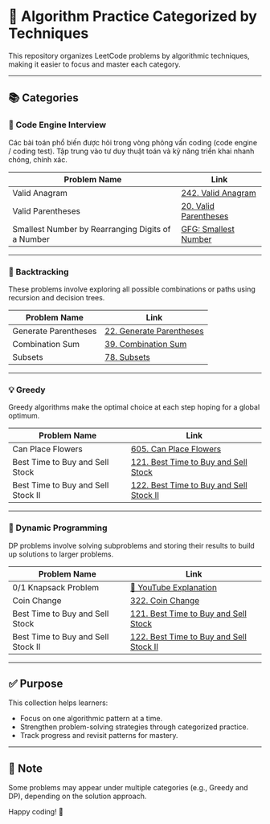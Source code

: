 # 🚀 Algorithm Practice Categorized by Techniques

This repository organizes LeetCode problems by algorithmic techniques, making it easier to focus and master each category.

---

## 📚 Categories

### 🧪 Code Engine Interview  
Các bài toán phổ biến được hỏi trong vòng phỏng vấn coding (code engine / coding test). Tập trung vào tư duy thuật toán và kỹ năng triển khai nhanh chóng, chính xác.

| Problem Name                                         | Link |
|------------------------------------------------------|------|
| Valid Anagram                                        | [242. Valid Anagram](https://leetcode.com/problems/valid-anagram) |
| Valid Parentheses                                    | [20. Valid Parentheses](https://leetcode.com/problems/valid-parentheses) |
| Smallest Number by Rearranging Digits of a Number    | [GFG: Smallest Number](https://www.geeksforgeeks.org/smallest-number-rearranging-digits-given-number/) |

---

### 🔁 Backtracking  
These problems involve exploring all possible combinations or paths using recursion and decision trees.

| Problem Name           | Link |
|------------------------|------|
| Generate Parentheses   | [22. Generate Parentheses](https://leetcode.com/problems/generate-parentheses) |
| Combination Sum        | [39. Combination Sum](https://leetcode.com/problems/combination-sum) |
| Subsets                | [78. Subsets](https://leetcode.com/problems/subsets) |

---

### 💡 Greedy  
Greedy algorithms make the optimal choice at each step hoping for a global optimum.

| Problem Name                         | Link |
|--------------------------------------|------|
| Can Place Flowers                    | [605. Can Place Flowers](https://leetcode.com/problems/can-place-flowers) |
| Best Time to Buy and Sell Stock      | [121. Best Time to Buy and Sell Stock](https://leetcode.com/problems/best-time-to-buy-and-sell-stock) |
| Best Time to Buy and Sell Stock II   | [122. Best Time to Buy and Sell Stock II](https://leetcode.com/problems/best-time-to-buy-and-sell-stock-ii) |

---

### 🧠 Dynamic Programming  
DP problems involve solving subproblems and storing their results to build up solutions to larger problems.

| Problem Name                         | Link |
|--------------------------------------|------|
| 0/1 Knapsack Problem                 | [🎥 YouTube Explanation](https://www.youtube.com/watch?v=cJ21moQpofY) |
| Coin Change                          | [322. Coin Change](https://leetcode.com/problems/coin-change) |
| Best Time to Buy and Sell Stock      | [121. Best Time to Buy and Sell Stock](https://leetcode.com/problems/best-time-to-buy-and-sell-stock) |
| Best Time to Buy and Sell Stock II   | [122. Best Time to Buy and Sell Stock II](https://leetcode.com/problems/best-time-to-buy-and-sell-stock-ii) |

---

## ✅ Purpose

This collection helps learners:
- Focus on one algorithmic pattern at a time.
- Strengthen problem-solving strategies through categorized practice.
- Track progress and revisit patterns for mastery.

---

## 📌 Note

Some problems may appear under multiple categories (e.g., Greedy and DP), depending on the solution approach.

Happy coding! 🎉
